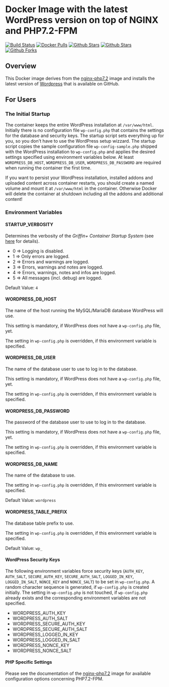 # Docker Image with the latest WordPress version on top of NGINX and PHP7.2-FPM

[![Build Status](https://travis-ci.com/GriffinPlus/docker-wordpress.svg?branch=master)](https://travis-ci.com/GriffinPlus/docker-wordpress)
[![Docker Pulls](https://img.shields.io/docker/pulls/griffinplus/wordpress.svg)](https://hub.docker.com/r/griffinplus/wordpress)
[![Github Stars](https://img.shields.io/github/stars/griffinplus/docker-wordpress.svg?label=github%20%E2%98%85)](https://github.com/griffinplus/docker-wordpress)
[![Github Stars](https://img.shields.io/github/contributors/griffinplus/docker-wordpress.svg)](https://github.com/griffinplus/docker-wordpress)
[![Github Forks](https://img.shields.io/github/forks/griffinplus/docker-wordpress.svg?label=github%20forks)](https://github.com/griffinplus/docker-wordpress)

## Overview
This Docker image derives from the [nginx-php7.2](https://github.com/griffinplus/docker-nginx-php7.2) image and installs the latest version of [Wordpress](https://github.com/WordPress/WordPress) that is available on GitHub.

## For Users

### The Initial Startup

The container keeps the entire WordPress installation at `/var/www/html`. Initially there is no configuration file `wp-config.php` that contains the settings for the database and security keys. The startup script sets everything up for you, so you don't have to use the WordPress setup wizzard. The startup script copies the sample configuration file `wp-config-sample.php` shipped with the WordPress installation to `wp-config.php` and applies the desired settings specified using environment variables below. At least `WORDPRESS_DB_HOST`, `WORDPRESS_DB_USER`, `WORDPRESS_DB_PASSWORD` are required when running the container the first time.

If you want to persist your WordPress installation, installed addons and uploaded content across container restarts, you should create a named volume and mount it at `/var/www/html` in the container. Otherwise Docker will delete the container at shutdown including all the addons and additional content!

### Environment Variables

#### STARTUP_VERBOSITY

Determines the verbosity of the *Griffin+ Container Startup System* (see [here](https://github.com/griffinplus/docker-base-supervisor) for details).

- 0 => Logging is disabled.
- 1 => Only errors are logged.
- 2 => Errors and warnings are logged.
- 3 => Errors, warnings and notes are logged.
- 4 => Errors, warnings, notes and infos are logged.
- 5 => All messages (incl. debug) are logged.

Default Value: `4`

#### WORDPRESS_DB_HOST

The name of the host running the MySQL/MariaDB database WordPress will use.

This setting is mandatory, if WordPress does not have a `wp-config.php` file, yet.

The setting in `wp-config.php` is overridden, if this environment variable is specified.

#### WORDPRESS_DB_USER

The name of the database user to use to log in to the database.

This setting is mandatory, if WordPress does not have a `wp-config.php` file, yet.

The setting in `wp-config.php` is overridden, if this environment variable is specified.

#### WORDPRESS_DB_PASSWORD

The password of the database user to use to log in to the database.

This setting is mandatory, if WordPress does not have a `wp-config.php` file, yet.

The setting in `wp-config.php` is overridden, if this environment variable is specified.

#### WORDPRESS_DB_NAME

The name of the database to use.

The setting in `wp-config.php` is overridden, if this environment variable is specified.

Default Value: `wordpress`

#### WORDPRESS_TABLE_PREFIX

The database table prefix to use.

The setting in `wp-config.php` is overridden, if this environment variable is specified.

Default Value: `wp_`

#### WordPress Security Keys

The following environment variables force security keys (`AUTH_KEY`, `AUTH_SALT`, `SECURE_AUTH_KEY`, `SECURE_AUTH_SALT`, `LOGGED_IN_KEY`, `LOGGED_IN_SALT`, `NONCE_KEY` and `NONCE_SALT`) to be set in `wp-config.php`. A random character sequence is generated, if `wp-config.php` is created initially. The setting in `wp-config.php` is not touched, if `wp-config.php` already exists and the corresponding environment variables are not specified.

- WORDPRESS_AUTH_KEY
- WORDPRESS_AUTH_SALT
- WORDPRESS_SECURE_AUTH_KEY
- WORDPRESS_SECURE_AUTH_SALT
- WORDPRESS_LOGGED_IN_KEY
- WORDPRESS_LOGGED_IN_SALT
- WORDPRESS_NONCE_KEY
- WORDPRESS_NONCE_SALT

#### PHP Specific Settings

Please see the documentation of the [nginx-php7.2](https://github.com/griffinplus/docker-nginx-php7.2) image for available configuration options concerning PHP7.2-FPM.
